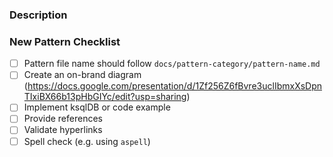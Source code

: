 ### Description

<!-- https://github.com/confluentinc/event-streaming-patterns/issues/GH_ISSUE_NUMBER -->

### New Pattern Checklist
- [ ] Pattern file name should follow `docs/pattern-category/pattern-name.md`
- [ ] Create an on-brand diagram (https://docs.google.com/presentation/d/1Zf256Z6fBvre3uclIbmxXsDpnTIxiBX66b13pHbGIYc/edit?usp=sharing)
- [ ] Implement ksqlDB or code example
- [ ] Provide references
- [ ] Validate hyperlinks
- [ ] Spell check (e.g. using `aspell`)

